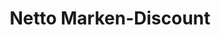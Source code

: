 ---
title: "Netto Marken-Discount"
url: /bad-neuenahr-ahrweiler/netto-marken-discount-bossardstrasse/
shop: Supermarkt
---